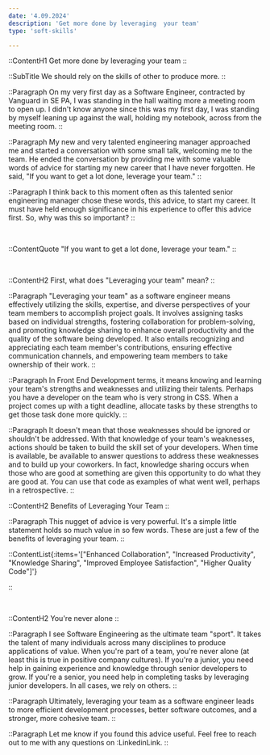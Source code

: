 ```yaml
---
date: '4.09.2024'
description: 'Get more done by leveraging  your team'
type: 'soft-skills'

---
```


::ContentH1
Get more done by leveraging your team
::

::SubTitle
We should rely on the skills of other to produce more.
::

::Paragraph
On my very first day as a Software Engineer, contracted by Vanguard in SE PA, I was standing in the hall waiting more a meeting room to open up.
I didn't know anyone since this was my first day, I was standing by myself leaning up against the wall, holding my notebook, across from the meeting room.
::

::Paragraph
My new and very talented engineering manager approached me and started a conversation with some small talk, welcoming me to the team.
He ended the conversation by providing me with some valuable words of advice for starting my new career that I have never forgotten.
He said, "If you want to get a lot done, leverage your team."
::

::Paragraph
I think back to this moment often as this talented senior engineering manager chose these words, this advice, to start my career.
It must have held enough significance in his experience to offer this advice first.  So, why was this so important?
::

<br />

::ContentQuote
"If you want to get a lot done, leverage your team."
::

<br />

::ContentH2
First, what does "Leveraging your team" mean?
::

::Paragraph
"Leveraging your team" as a software engineer means effectively utilizing the skills, expertise, and diverse perspectives of your team members to accomplish project goals.
It involves assigning tasks based on individual strengths, fostering collaboration for problem-solving, and promoting knowledge sharing to enhance overall productivity and the quality of the software being developed.
It also entails recognizing and appreciating each team member's contributions, ensuring effective communication channels, and empowering team members to take ownership of their work.
::

::Paragraph
In Front End Development terms, it means knowing and learning your team's strengths and weaknesses and utilizing their talents.
Perhaps you have a developer on the team who is very strong in CSS.
When a project comes up with a tight deadline, allocate tasks by these strengths to get those task done more quickly.
::

::Paragraph
It doesn't mean that those weaknesses should be ignored or shouldn't be addressed.
With that knowledge of your team's weaknesses, actions should be taken to build the skill set of your developers.
When time is available, be available to answer questions to address these weaknesses and to build up your coworkers.
In fact, knowledge sharing occurs when those who are good at something are given this opportunity to do what they are good at.
You can use that code as examples of what went well, perhaps in a retrospective.
::

::ContentH2
Benefits of Leveraging Your Team
::

::Paragraph
This nugget of advice is very powerful.
It's a simple little statement holds so much value in so few words.
These are just a few of the benefits of leveraging your team.
::

::ContentList{:items='["Enhanced Collaboration", "Increased Productivity", "Knowledge Sharing", "Improved Employee Satisfaction", "Higher Quality Code"]'}

::

<br/>

::ContentH2
You're never alone
::

::Paragraph
I see Software Engineering as the ultimate team "sport".
It takes the talent of many individuals across many disciplines to produce applications of value.
When you're part of a team, you're never alone (at least this is true in positive company cultures).
If you're a junior, you need help in gaining experience and knowledge through senior developers to grow.
If you're a senior, you need help in completing tasks by leveraging junior developers.
In all cases, we rely on others.
::

::Paragraph
Ultimately, leveraging your team as a software engineer leads to more efficient development processes, better software outcomes, and a stronger, more cohesive team.
::

::Paragraph
Let me know if you found this advice useful.  Feel free to reach out to me with any questions on :LinkedinLink.
::









